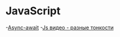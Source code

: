# JavaScript
-[Async-await](https://proglib.io/p/js-async-await)
-[Js видео - разные тонкости](https://youtube.com/playlist?list=PLmfIBo6rTVR6ncz0yM8Bhpff8yI7F1oKp&si=qFU5E9HrLsoswDUS)
